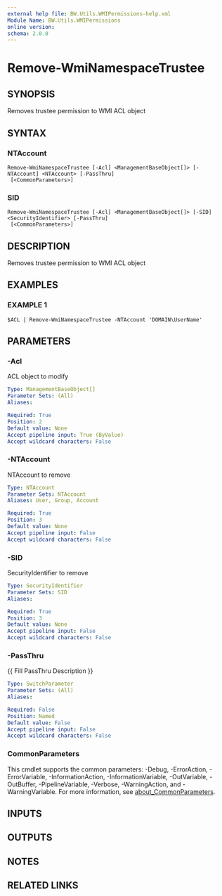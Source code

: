 ```yaml
---
external help file: BW.Utils.WMIPermissions-help.xml
Module Name: BW.Utils.WMIPermissions
online version:
schema: 2.0.0
---
```


# Remove-WmiNamespaceTrustee

## SYNOPSIS
Removes trustee permission to WMI ACL object

## SYNTAX

### NTAccount
```
Remove-WmiNamespaceTrustee [-Acl] <ManagementBaseObject[]> [-NTAccount] <NTAccount> [-PassThru]
 [<CommonParameters>]
```

### SID
```
Remove-WmiNamespaceTrustee [-Acl] <ManagementBaseObject[]> [-SID] <SecurityIdentifier> [-PassThru]
 [<CommonParameters>]
```

## DESCRIPTION
Removes trustee permission to WMI ACL object

## EXAMPLES

### EXAMPLE 1
```
$ACL | Remove-WmiNamespaceTrustee -NTAccount 'DOMAIN\UserName'
```

## PARAMETERS

### -Acl
ACL object to modify

```yaml
Type: ManagementBaseObject[]
Parameter Sets: (All)
Aliases:

Required: True
Position: 2
Default value: None
Accept pipeline input: True (ByValue)
Accept wildcard characters: False
```

### -NTAccount
NTAccount to remove

```yaml
Type: NTAccount
Parameter Sets: NTAccount
Aliases: User, Group, Account

Required: True
Position: 3
Default value: None
Accept pipeline input: False
Accept wildcard characters: False
```

### -SID
SecurityIdentifier to remove

```yaml
Type: SecurityIdentifier
Parameter Sets: SID
Aliases:

Required: True
Position: 3
Default value: None
Accept pipeline input: False
Accept wildcard characters: False
```

### -PassThru
{{ Fill PassThru Description }}

```yaml
Type: SwitchParameter
Parameter Sets: (All)
Aliases:

Required: False
Position: Named
Default value: False
Accept pipeline input: False
Accept wildcard characters: False
```

### CommonParameters
This cmdlet supports the common parameters: -Debug, -ErrorAction, -ErrorVariable, -InformationAction, -InformationVariable, -OutVariable, -OutBuffer, -PipelineVariable, -Verbose, -WarningAction, and -WarningVariable. For more information, see [about_CommonParameters](http://go.microsoft.com/fwlink/?LinkID=113216).

## INPUTS

## OUTPUTS

## NOTES

## RELATED LINKS
